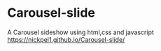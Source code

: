 # Carousel-slide
A Carousel sideshow using html,css and javascript
https://nickpel1.github.io/Carousel-slide/
